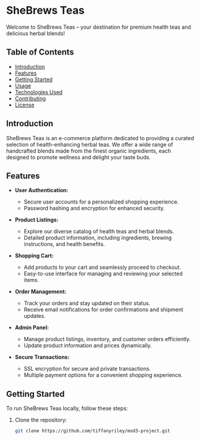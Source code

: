 # SheBrews Teas

Welcome to SheBrews Teas – your destination for premium health teas and delicious herbal blends!

## Table of Contents
- [Introduction](#introduction)
- [Features](#features)
- [Getting Started](#getting-started)
- [Usage](#usage)
- [Technologies Used](#technologies-used)
- [Contributing](#contributing)
- [License](#license)

## Introduction

SheBrews Teas is an e-commerce platform dedicated to providing a curated selection of health-enhancing herbal teas. We offer a wide range of handcrafted blends made from the finest organic ingredients, each designed to promote wellness and delight your taste buds.

## Features

- **User Authentication:**
  - Secure user accounts for a personalized shopping experience.
  - Password hashing and encryption for enhanced security.

- **Product Listings:**
  - Explore our diverse catalog of health teas and herbal blends.
  - Detailed product information, including ingredients, brewing instructions, and health benefits.

- **Shopping Cart:**
  - Add products to your cart and seamlessly proceed to checkout.
  - Easy-to-use interface for managing and reviewing your selected items.

- **Order Management:**
  - Track your orders and stay updated on their status.
  - Receive email notifications for order confirmations and shipment updates.

- **Admin Panel:**
  - Manage product listings, inventory, and customer orders efficiently.
  - Update product information and prices dynamically.

- **Secure Transactions:**
  - SSL encryption for secure and private transactions.
  - Multiple payment options for a convenient shopping experience.

## Getting Started

To run SheBrews Teas locally, follow these steps:

1. Clone the repository:
   ```bash
   git clone https://github.com/tiffanyriley/mod3-project.git
